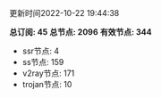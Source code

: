 更新时间2022-10-22 19:44:38

**总订阅: 45**
**总节点: 2096**
**有效节点: 344**
- ssr节点: 4
- ss节点: 159
- v2ray节点: 171
- trojan节点: 10
